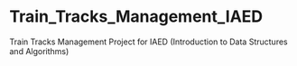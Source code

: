 # Train_Tracks_Management_IAED
Train Tracks Management Project for IAED (Introduction to Data Structures and Algorithms)
